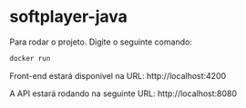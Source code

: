 # softplayer-java
Para rodar o projeto. Digite o seguinte comando:

```bash
docker run
```

Front-end estará disponivel na URL: http://localhost:4200

A API estará rodando na seguinte URL: http://localhost:8080

